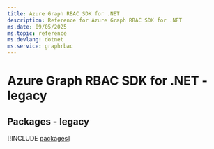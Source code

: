 ```yaml
---
title: Azure Graph RBAC SDK for .NET
description: Reference for Azure Graph RBAC SDK for .NET
ms.date: 09/05/2025
ms.topic: reference
ms.devlang: dotnet
ms.service: graphrbac
---
```

# Azure Graph RBAC SDK for .NET - legacy
## Packages - legacy
[!INCLUDE [packages](graph-rbac-index.md)]